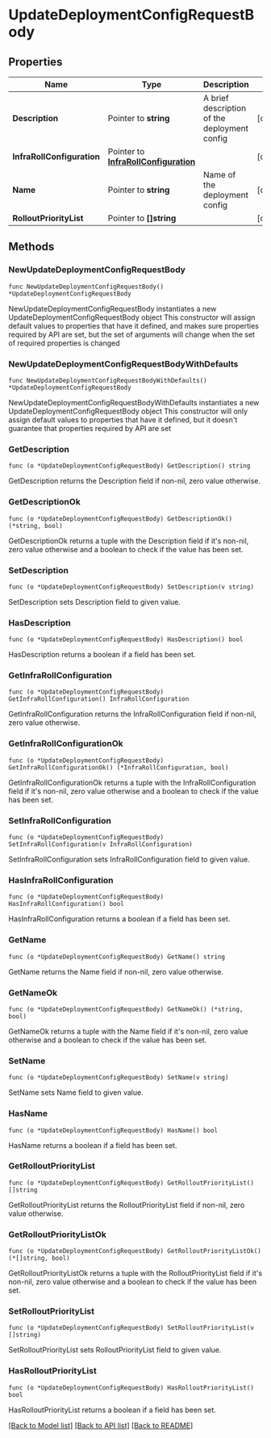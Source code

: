# UpdateDeploymentConfigRequestBody

## Properties

Name | Type | Description | Notes
------------ | ------------- | ------------- | -------------
**Description** | Pointer to **string** | A brief description of the deployment config | [optional] 
**InfraRollConfiguration** | Pointer to [**InfraRollConfiguration**](InfraRollConfiguration.md) |  | [optional] 
**Name** | Pointer to **string** | Name of the deployment config | [optional] 
**RolloutPriorityList** | Pointer to **[]string** |  | [optional] 

## Methods

### NewUpdateDeploymentConfigRequestBody

`func NewUpdateDeploymentConfigRequestBody() *UpdateDeploymentConfigRequestBody`

NewUpdateDeploymentConfigRequestBody instantiates a new UpdateDeploymentConfigRequestBody object
This constructor will assign default values to properties that have it defined,
and makes sure properties required by API are set, but the set of arguments
will change when the set of required properties is changed

### NewUpdateDeploymentConfigRequestBodyWithDefaults

`func NewUpdateDeploymentConfigRequestBodyWithDefaults() *UpdateDeploymentConfigRequestBody`

NewUpdateDeploymentConfigRequestBodyWithDefaults instantiates a new UpdateDeploymentConfigRequestBody object
This constructor will only assign default values to properties that have it defined,
but it doesn't guarantee that properties required by API are set

### GetDescription

`func (o *UpdateDeploymentConfigRequestBody) GetDescription() string`

GetDescription returns the Description field if non-nil, zero value otherwise.

### GetDescriptionOk

`func (o *UpdateDeploymentConfigRequestBody) GetDescriptionOk() (*string, bool)`

GetDescriptionOk returns a tuple with the Description field if it's non-nil, zero value otherwise
and a boolean to check if the value has been set.

### SetDescription

`func (o *UpdateDeploymentConfigRequestBody) SetDescription(v string)`

SetDescription sets Description field to given value.

### HasDescription

`func (o *UpdateDeploymentConfigRequestBody) HasDescription() bool`

HasDescription returns a boolean if a field has been set.

### GetInfraRollConfiguration

`func (o *UpdateDeploymentConfigRequestBody) GetInfraRollConfiguration() InfraRollConfiguration`

GetInfraRollConfiguration returns the InfraRollConfiguration field if non-nil, zero value otherwise.

### GetInfraRollConfigurationOk

`func (o *UpdateDeploymentConfigRequestBody) GetInfraRollConfigurationOk() (*InfraRollConfiguration, bool)`

GetInfraRollConfigurationOk returns a tuple with the InfraRollConfiguration field if it's non-nil, zero value otherwise
and a boolean to check if the value has been set.

### SetInfraRollConfiguration

`func (o *UpdateDeploymentConfigRequestBody) SetInfraRollConfiguration(v InfraRollConfiguration)`

SetInfraRollConfiguration sets InfraRollConfiguration field to given value.

### HasInfraRollConfiguration

`func (o *UpdateDeploymentConfigRequestBody) HasInfraRollConfiguration() bool`

HasInfraRollConfiguration returns a boolean if a field has been set.

### GetName

`func (o *UpdateDeploymentConfigRequestBody) GetName() string`

GetName returns the Name field if non-nil, zero value otherwise.

### GetNameOk

`func (o *UpdateDeploymentConfigRequestBody) GetNameOk() (*string, bool)`

GetNameOk returns a tuple with the Name field if it's non-nil, zero value otherwise
and a boolean to check if the value has been set.

### SetName

`func (o *UpdateDeploymentConfigRequestBody) SetName(v string)`

SetName sets Name field to given value.

### HasName

`func (o *UpdateDeploymentConfigRequestBody) HasName() bool`

HasName returns a boolean if a field has been set.

### GetRolloutPriorityList

`func (o *UpdateDeploymentConfigRequestBody) GetRolloutPriorityList() []string`

GetRolloutPriorityList returns the RolloutPriorityList field if non-nil, zero value otherwise.

### GetRolloutPriorityListOk

`func (o *UpdateDeploymentConfigRequestBody) GetRolloutPriorityListOk() (*[]string, bool)`

GetRolloutPriorityListOk returns a tuple with the RolloutPriorityList field if it's non-nil, zero value otherwise
and a boolean to check if the value has been set.

### SetRolloutPriorityList

`func (o *UpdateDeploymentConfigRequestBody) SetRolloutPriorityList(v []string)`

SetRolloutPriorityList sets RolloutPriorityList field to given value.

### HasRolloutPriorityList

`func (o *UpdateDeploymentConfigRequestBody) HasRolloutPriorityList() bool`

HasRolloutPriorityList returns a boolean if a field has been set.


[[Back to Model list]](../README.md#documentation-for-models) [[Back to API list]](../README.md#documentation-for-api-endpoints) [[Back to README]](../README.md)


